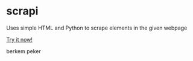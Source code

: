 # scrapi

Uses simple HTML and Python to scrape <a> elements in the given webpage

<a href="https://scrapi-eta.vercel.app/" target="_blank">Try it now!</a>

berkem peker
